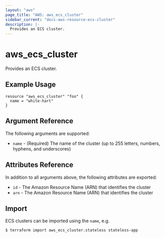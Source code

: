 ```yaml
---
layout: "aws"
page_title: "AWS: aws_ecs_cluster"
sidebar_current: "docs-aws-resource-ecs-cluster"
description: |-
  Provides an ECS cluster.
---
```


# aws_ecs_cluster

Provides an ECS cluster.

## Example Usage

```hcl
resource "aws_ecs_cluster" "foo" {
  name = "white-hart"
}
```

## Argument Reference

The following arguments are supported:

* `name` - (Required) The name of the cluster (up to 255 letters, numbers, hyphens, and underscores)

## Attributes Reference

In addition to all arguments above, the following attributes are exported:

* `id` - The Amazon Resource Name (ARN) that identifies the cluster
* `arn` - The Amazon Resource Name (ARN) that identifies the cluster

## Import

ECS clusters can be imported using the `name`, e.g.

```
$ terraform import aws_ecs_cluster.stateless stateless-app
```